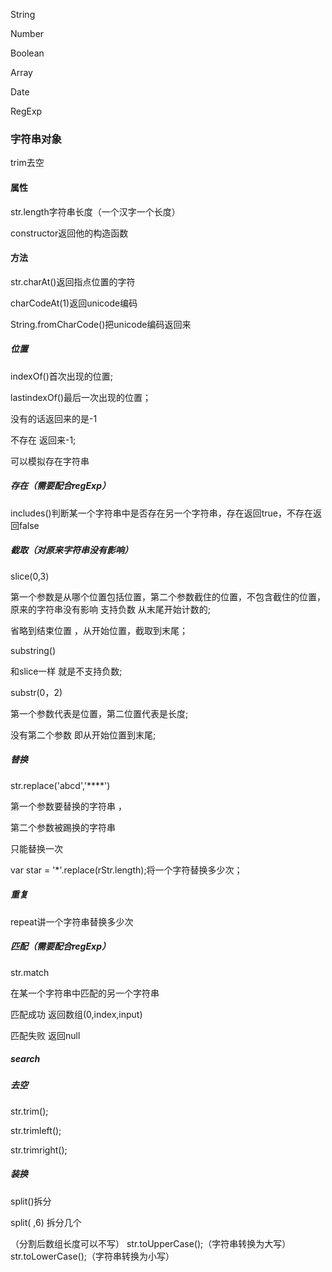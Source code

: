 String

Number

Boolean

Array

Date

RegExp



### 字符串对象

trim去空

#### 属性

str.length字符串长度（一个汉字一个长度）

constructor返回他的构造函数

#### 方法

str.charAt()返回指点位置的字符 

charCodeAt(1)返回unicode编码

String.fromCharCode()把unicode编码返回来

##### 位置

indexOf()首次出现的位置;

lastindexOf()最后一次出现的位置；

没有的话返回来的是-1

不存在 返回来-1;

可以模拟存在字符串

##### 存在（需要配合regExp）

includes()判断某一个字符串中是否存在另一个字符串，存在返回true，不存在返回false

##### 截取（对原来字符串没有影响）

slice(0,3)

第一个参数是从哪个位置包括位置，第二个参数截住的位置，不包含截住的位置，原来的字符串没有影响  支持负数 从末尾开始计数的;

省略到结束位置 ，从开始位置，截取到末尾；

substring()

和slice一样 就是不支持负数;

substr(0，2)  

第一个参数代表是位置，第二位置代表是长度;

没有第二个参数 即从开始位置到末尾;

##### 替换

str.replace('abcd','****')  

第一个参数要替换的字符串 ，

第二个参数被踢换的字符串

只能替换一次

var star = '*'.replace(rStr.length);将一个字符替换多少次；

##### 重复

repeat讲一个字符串替换多少次

##### 匹配（需要配合regExp）

str.match

在某一个字符串中匹配的另一个字符串

匹配成功 返回数组(0,index,input)

匹配失败 返回null

##### search

##### 去空

str.trim();

str.trimleft();

str.trimright();

##### 装换

split()拆分

split( ,6) 拆分几个

（分割后数组长度可以不写）
str.toUpperCase();（字符串转换为大写）
str.toLowerCase();（字符串转换为小写）













